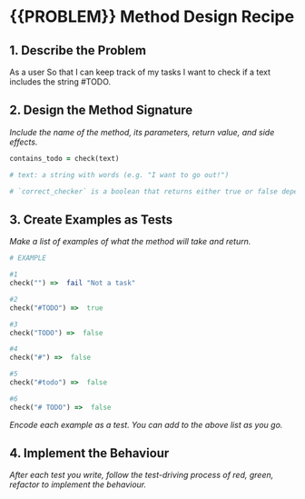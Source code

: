 # {{PROBLEM}} Method Design Recipe

## 1. Describe the Problem

As a user
So that I can keep track of my tasks
I want to check if a text includes the string #TODO.

## 2. Design the Method Signature

_Include the name of the method, its parameters, return value, and side effects._

```ruby
contains_todo = check(text)

# text: a string with words (e.g. "I want to go out!")

# `correct_checker` is a boolean that returns either true or false depending on whether the grammar is correct or not
```

## 3. Create Examples as Tests

_Make a list of examples of what the method will take and return._

```ruby
# EXAMPLE

#1
check("") =>  fail "Not a task"

#2
check("#TODO") =>  true

#3
check("TODO") =>  false

#4
check("#") =>  false

#5
check("#todo") =>  false

#6
check("# TODO") =>  false
```

_Encode each example as a test. You can add to the above list as you go._

## 4. Implement the Behaviour

_After each test you write, follow the test-driving process of red, green, refactor to implement the behaviour._
